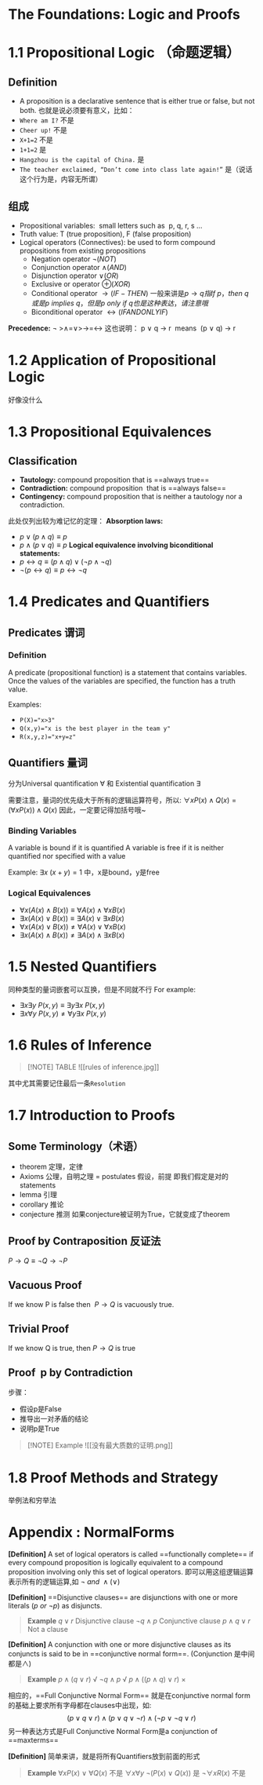 # The Foundations: Logic and Proofs
# 1.1 Propositional Logic （命题逻辑）

## **Definition**
- A proposition is a declarative sentence that is either true or false, but not both.
也就是说必须要有意义，比如：
- `Where am I?`  不是
- `Cheer up!` 不是
- `X+1=2` 不是
- `1+1=2` 是
- `Hangzhou is the capital of China.` 是
- `The teacher exclaimed, “Don’t come into class late again!”` 是（说话这个行为是，内容无所谓）
## 组成
- Propositional variables:  small letters such as  p, q, r, s …
- Truth value: T (true proposition), F (false proposition)
- Logical operators (Connectives): be used to form compound propositions from existing propositions
	- Negation operator  $\neg(NOT)$
	- Conjunction operator  $\land(AND)$
	- Disjunction operator  $\lor(OR)$
	- Exclusive or operator  $\oplus(XOR)$
	- Conditional operator  $\to(IF-THEN)$ 一般来讲是$p\to q 指If\ p，then\ q或是p\ implies\ q，但是p\ only\ if\ q也是这种表达，请注意哦$
	- Biconditional operator  $\leftrightarrow(IF AND ONLY IF)$

**Precedence:**
$\neg$ >$\land$=$\lor$>$\to$=$\leftrightarrow$
这也说明：
	p $\lor$ q $\to$ r  means  (p $\lor$ q) $\to$ r

# 1.2 Application of Propositional Logic

好像没什么

# 1.3 Propositional Equivalences

## Classification
- **Tautology:** compound proposition that is ==always true==
- **Contradiction:** compound proposition  that is ==always false==
- **Contingency:** compound proposition that is neither a tautology nor a contradiction.

此处仅列出较为难记忆的定理：
**Absorption laws:**
- $p\lor (p\land q)\equiv p$
- $p\land (p\lor q)\equiv p$
**Logical equivalence involving biconditional statements:**
- $p\leftrightarrow q\equiv (p\land q)\lor(\neg p\land \neg q)$
- $\neg(p\leftrightarrow q)\equiv p\leftrightarrow \neg q$

# 1.4 Predicates and Quantifiers
## Predicates 谓词
### Definition
A predicate (propositional function) is a statement that contains variables. Once the values of the variables are specified, the function has a truth value.

Examples:
- `P(X)="x>3"`
- `Q(x,y)="x is the best player in the team y"`
- `R(x,y,z)="x+y=z"`

## Quantifiers 量词
分为Universal quantification $\forall$ 和 Existential quantification $\exists$

需要注意，量词的优先级大于所有的逻辑运算符号，所以:
$\forall x P(x)\land Q(x) = (\forall x P(x))\land Q(x)$
因此，一定要记得加括号哦~

### Binding Variables 
A variable is bound if it is quantified 
A variable is free if it is neither quantified nor specified with a value

Example:
$\exists x\ (x+y)=1$ 中，x是bound，y是free

### Logical Equivalences

- $\forall x(A(x)\land B(x))\equiv \forall A(x) \land \forall x B(x)$
- $\exists x(A(x)\lor B(x))\equiv \exists A(x) \lor \exists x B(x)$
- $\forall x(A(x)\lor B(x))\ne \forall A(x) \lor \forall x B(x)$
- $\exists x(A(x)\land B(x))\ne \exists A(x) \land \exists x B(x)$

# 1.5 Nested Quantifiers

同种类型的量词嵌套可以互换，但是不同就不行
For example:
- $\exists x\exists y\ P(x,y)\equiv \exists y\exists x\ P(x,y)$
- $\exists x\forall y\ P(x,y) \ne \forall y\exists x\ P(x,y)$

# 1.6 Rules of Inference

> [!NOTE] TABLE
> ![[rules of inference.jpg]]
> 



其中尤其需要记住最后一条`Resolution`

# 1.7 Introduction to Proofs
## Some Terminology（术语）

- theorem 定理，定律
- Axioms 公理，自明之理 = postulates 假设，前提        即我们假定是对的statements
- lemma 引理
- corollary 推论
- conjecture 推测 如果conjecture被证明为True，它就变成了theorem

## Proof by Contraposition 反证法

$P\to Q \equiv \neg Q\to \neg P$

## Vacuous Proof
If we know P is false then  $P\to Q$ is vacuously true.

## Trivial Proof
If we know Q is true, then $P\to Q$ is true

## Proof  p by Contradiction
步骤：
- 假设p是False
- 推导出一对矛盾的结论
- 说明p是True


> [!NOTE] Example
> ![[没有最大质数的证明.png]]


# 1.8 Proof Methods and Strategy

举例法和穷举法

# Appendix : NormalForms

**[Definition]** A set of logical operators is called ==functionally complete== if every compound proposition is logically equivalent to a compound proposition involving only this set of logical operators. 即可以用这组逻辑运算表示所有的逻辑运算,如 $\neg \ and\ \land(\lor)$

**[Definition]** ==Disjunctive clauses== are disjunctions with one or more literals ($p\ or\ \neg p$) as disjuncts.
> **Example**
> $q\lor r$ Disjunctive clause
> $\neg q\land p$ Conjunctive clause
> $p\land q\lor r$ Not a clause


**[Definition]** A conjunction with one or more disjunctive clauses as its conjuncts is said to be in ==conjunctive normal form==. (Conjunction 是中间都是$\land$)
> **Example**
> $p\land (q\lor r)$ √
> $\neg q\land p$ √
> $p\land ((p\land q)\lor r)$ ×


相应的，==Full Conjunctive Normal Form== 就是在conjunctive normal form的基础上要求所有字母都在clauses中出现，如:
$$
(p\lor q\lor r)\land(p\lor q\lor \neg r)\land(\neg p\lor \neg q\lor r)
$$
另一种表达方式是Full Conjunctive Normal Form是a conjunction of ==maxterms==

**[Definition]** 简单来讲，就是将所有Quantifiers放到前面的形式
> **Example**
> $\forall xP(x)\ \lor \ \forall Q(x)$  不是
> $\forall x\forall y \ \neg(P(x)\lor Q(x))$  是
> $\neg \forall xR(x)$ 不是

